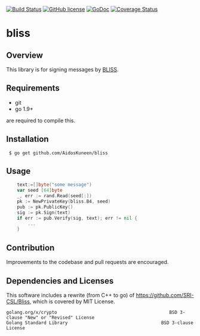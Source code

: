 [![Build Status](https://travis-ci.org/AidosKuneen/bliss.svg?branch=master)](https://travis-ci.org/AidosKuneen/bliss)
[![GitHub license](https://img.shields.io/badge/license-MIT-blue.svg)](https://raw.githubusercontent.com/AidosKuneen/bliss/LICENSE)
[![GoDoc](https://godoc.org/github.com/AidosKuneen/bliss?status.svg)](https://godoc.org/github.com/AidosKuneen/bliss)
[![Coverage Status](https://coveralls.io/repos/github/AidosKuneen/bliss/badge.svg?branch=master)](https://coveralls.io/github/AidosKuneen/bliss?branch=master)

# bliss 

## Overview

This library is for signing messages by [BLISS](http://bliss.di.ens.fr/).

## Requirements

* git
* go 1.9+

are required to compile this.

## Installation

     $ go get github.com/AidosKuneen/bliss


## Usage

```go
	text:=[]byte("some message")
	var seed [64]byte
	_, err := rand.Read(seed[:])
	pk := NewPrivateKey(bliss.B4, seed)
	pub := pk.PublicKey()
	sig := pk.Sign(text)
	if err := pub.Verify(sig, text); err != nil {
        ...
	}

```

## Contribution
Improvements to the codebase and pull requests are encouraged.


## Dependencies and Licenses

This software includes a rewrite (from C++ to go)  of https://github.com/SRI-CSL/Bliss,
which is covered by MIT License.

```
golang.org/x/crypto                                          BSD 3-clause "New" or "Revised" License 
Golang Standard Library                                   BSD 3-clause License
```